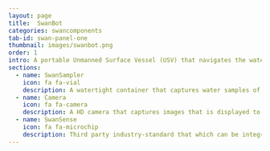 ```yaml
---
layout: page
title:  SwanBot
categories: swancomponents
tab-id: swan-panel-one
thumbnail: images/swanbot.png
order: 1
intro: A portable Unmanned Surface Vessel (USV) that navigates the water surface for real-time data collection. A SwanBot is equipped with the following.
sections:
  - name: SwanSampler
    icon: fa fa-vial
    description: A watertight container that captures water samples of 1 liter capacity at 1-2 selected locations.
  - name: Camera
    icon: fa fa-camera
    description: A HD camera that captures images that is displayed to the user in real-time.
  - name: SwanSense
    icon: fa fa-microchip
    description: Third party industry-standard that which can be integrated to the system for monitoring multiple parameters.
---
```

